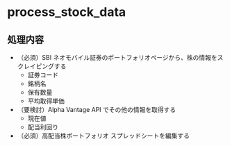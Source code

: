 # process_stock_data

## 処理内容

- （必須）SBI ネオモバイル証券のポートフォリオページから、株の情報をスクレイピングする
  - 証券コード
  - 銘柄名
  - 保有数量
  - 平均取得単価
- （要検討）Alpha Vantage API でその他の情報を取得する
  - 現在値
  - 配当利回り
- （必須）高配当株ポートフォリオ スプレッドシートを編集する
